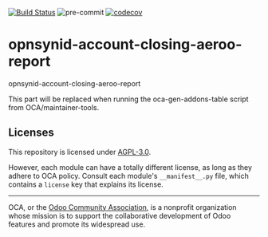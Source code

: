[![Build Status](https://travis-ci.com/open-synergy/opnsynid-account-closing-aeroo-report.svg?branch=8.0)](https://travis-ci.com/open-synergy/opnsynid-account-closing-aeroo-report)
![pre-commit](https://github.com/open-synergy/opnsynid-account-closing-aeroo-report/actions/workflows/pre-commit.yml/badge.svg)
[![codecov](https://codecov.io/gh/open-synergy/opnsynid-account-closing-aeroo-report/branch/8.0/graph/badge.svg)](https://codecov.io/gh/open-synergy/opnsynid-account-closing-aeroo-report)

<!-- /!\ do not modify above this line -->

# opnsynid-account-closing-aeroo-report

opnsynid-account-closing-aeroo-report

<!-- /!\ do not modify below this line -->

<!-- prettier-ignore-start -->

[//]: # (addons)

This part will be replaced when running the oca-gen-addons-table script from OCA/maintainer-tools.

[//]: # (end addons)

<!-- prettier-ignore-end -->

## Licenses

This repository is licensed under [AGPL-3.0](LICENSE).

However, each module can have a totally different license, as long as they adhere to OCA
policy. Consult each module's `__manifest__.py` file, which contains a `license` key
that explains its license.

----

OCA, or the [Odoo Community Association](http://odoo-community.org/), is a nonprofit
organization whose mission is to support the collaborative development of Odoo features
and promote its widespread use.
